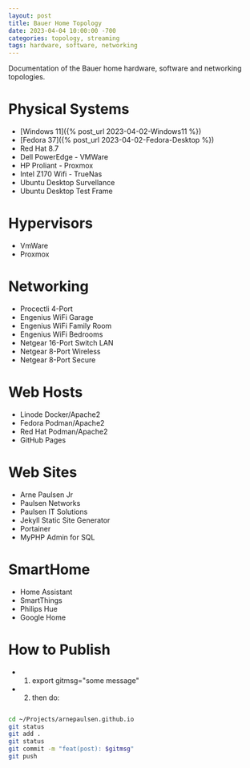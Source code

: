 ```yaml
---
layout: post
title: Bauer Home Topology
date: 2023-04-04 10:00:00 -700
categories: topology, streaming
tags: hardware, software, networking
---
```


Documentation of the Bauer home hardware, software and networking topologies.


# Physical Systems

* [Windows 11]({% post_url 2023-04-02-Windows11 %})
* [Fedora  37]({% post_url 2023-04-02-Fedora-Desktop %})
* Red Hat 8.7 
* Dell PowerEdge - VMWare
* HP Proliant - Proxmox
* Intel Z170 Wifi - TrueNas
* Ubuntu Desktop Survellance
* Ubuntu Desktop Test Frame


# Hypervisors
* VmWare
* Proxmox

# Networking

* Procectli 4-Port
* Engenius WiFi Garage
* Engenius WiFi Family Room
* Engenius WiFi Bedrooms
* Netgear 16-Port Switch LAN
* Netgear 8-Port Wireless
* Netgear 8-Port Secure


# Web Hosts

* Linode Docker/Apache2
* Fedora Podman/Apache2
* Red Hat Podman/Apache2
* GitHub Pages

# Web Sites

* Arne Paulsen Jr
* Paulsen Networks
* Paulsen IT Solutions
* Jekyll Static Site Generator
* Portainer
* MyPHP Admin for SQL

# SmartHome

* Home Assistant
* SmartThings
* Philips Hue
* Google Home

# How to Publish

* 1. export gitmsg="some message"
* 2. then do:

```bash

cd ~/Projects/arnepaulsen.github.io 
git status
git add .
git status
git commit -m "feat(post): $gitmsg"
git push
```